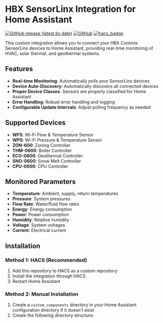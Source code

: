 # HBX SensorLinx Integration for Home Assistant

[![GitHub release (latest by date)](https://img.shields.io/github/v/release/jasipsw/hbx-sensorlinx)](https://github.com/jasipsw/hbx-sensorlinx/releases)
[![GitHub](https://img.shields.io/github/license/jasipsw/hbx-sensorlinx)](LICENSE)
[![hacs_badge](https://img.shields.io/badge/HACS-Custom-orange.svg)](https://github.com/custom-components/hacs)

This custom integration allows you to connect your HBX Controls SensorLinx devices to Home Assistant, providing real-time monitoring of HVAC, solar thermal, and geothermal systems.

## Features

- **Real-time Monitoring**: Automatically polls your SensorLinx devices
- **Device Auto-Discovery**: Automatically discovers all connected devices
- **Proper Device Classes**: Sensors are properly classified for Home Assistant
- **Error Handling**: Robust error handling and logging
- **Configurable Update Intervals**: Adjust polling frequency as needed

## Supported Devices

- **WFS**: Wi-Fi Flow & Temperature Sensor
- **WPS**: Wi-Fi Pressure & Temperature Sensor
- **ZON-600**: Zoning Controller
- **THM-0600**: Boiler Controller
- **ECO-0600**: Geothermal Controller
- **SNO-0600**: Snow Melt Controller
- **CPU-0600**: CPU Controller

## Monitored Parameters

- **Temperature**: Ambient, supply, return temperatures
- **Pressure**: System pressures
- **Flow Rate**: Water/fluid flow rates
- **Energy**: Energy consumption
- **Power**: Power consumption
- **Humidity**: Relative humidity
- **Voltage**: System voltages
- **Current**: Electrical current

## Installation

### Method 1: HACS (Recommended)

1. Add this repository to HACS as a custom repository
2. Install the integration through HACS
3. Restart Home Assistant

### Method 2: Manual Installation

1. Create a `custom_components` directory in your Home Assistant configuration directory if it doesn't exist
2. Create the following directory structure: